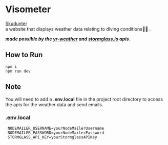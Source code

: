 # Visometer

[Skudunter](https://visometer.vercel.app)  
a website that displays weather data relating to diving conditions🤿🌊 .  

***made possible by the [yr-weather](https://developer.yr.no/) and [stormglass.io](https://dashboard.stormglass.io/login?next=%2F) apis***.

## How to Run

```
npm i
npm run dev
```
## Note
You will need to add a **.env.local** file in the project root directory to access the apis for the weather data and send emails.
 ### .env.local
 ```
  NODEMAILER_USERNAME=yourNodeMailerUsername  
  NODEMAILER_PASSWORD=yourNodeMailerPassword    
  STORMGLASS_API_KEY=yourStormglassAPIKey
```
